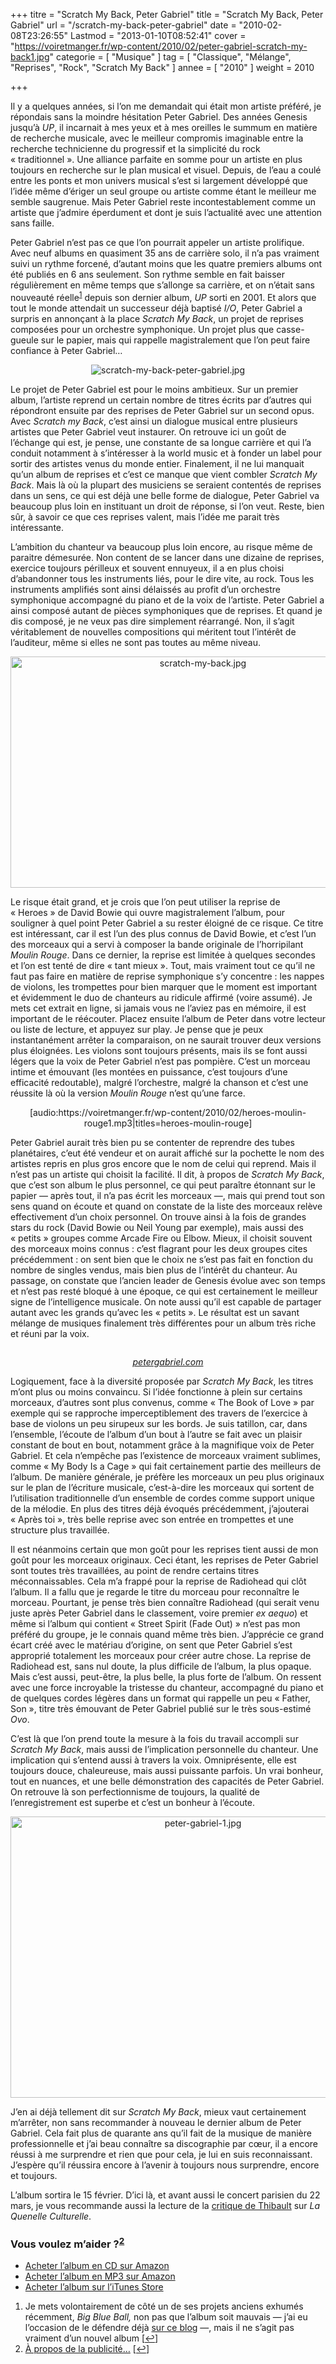 +++
titre = "Scratch My Back, Peter Gabriel"
title = "Scratch My Back, Peter Gabriel"
url = "/scratch-my-back-peter-gabriel"
date = "2010-02-08T23:26:55"
Lastmod = "2013-01-10T08:52:41"
cover = "https://voiretmanger.fr/wp-content/2010/02/peter-gabriel-scratch-my-back1.jpg"
categorie = [ "Musique" ]
tag = [ "Classique", "Mélange", "Reprises", "Rock", "Scratch My Back" ]
annee = [ "2010" ]
weight = 2010

+++

<p>Il y a quelques années, si l&rsquo;on me demandait qui était mon artiste préféré, je répondais sans la moindre hésitation Peter Gabriel. Des années Genesis jusqu&rsquo;à <em>UP</em>, il incarnait à mes yeux et à mes oreilles le summum en matière de recherche musicale, avec le meilleur compromis imaginable entre la recherche technicienne du progressif et la simplicité du rock &laquo;&nbsp;traditionnel&nbsp;&raquo;. Une alliance parfaite en somme pour un artiste en plus toujours en recherche sur le plan musical et visuel. Depuis, de l&rsquo;eau a coulé entre les ponts et mon univers musical s&rsquo;est si largement développé que l&rsquo;idée même d&rsquo;ériger un seul groupe ou artiste comme étant le meilleur me semble saugrenue. Mais Peter Gabriel reste incontestablement comme un artiste que j&rsquo;admire éperdument et dont je suis l&rsquo;actualité avec une attention sans faille.</p>
<p>Peter Gabriel n&rsquo;est pas ce que l&rsquo;on pourrait appeler un artiste prolifique. Avec neuf albums en quasiment 35 ans de carrière solo, il n&rsquo;a pas vraiment suivi un rythme forcené, d&rsquo;autant moins que les quatre premiers albums ont été publiés en 6 ans seulement. Son rythme semble en fait baisser régulièrement en même temps que s&rsquo;allonge sa carrière, et on n&rsquo;était sans nouveauté réelle<sup><a href="#footnote_0_2789" id="identifier_0_2789" class="footnote-link footnote-identifier-link" title="Je mets volontairement de c&ocirc;t&eacute; un de ses projets anciens exhum&eacute;s r&eacute;cemment, Big Blue Ball, non pas que l&rsquo;album soit mauvais &mdash; j&rsquo;ai eu l&rsquo;occasion de le d&eacute;fendre d&eacute;j&agrave; sur ce blog &mdash;, mais il ne s&rsquo;agit pas vraiment d&rsquo;un nouvel album">1</a></sup> depuis son dernier album, <em>UP</em> sorti en 2001. Et alors que tout le monde attendait un successeur déjà baptisé <em>I/O</em>, Peter Gabriel a surpris en annonçant à la place <em>Scratch My Back</em>, un projet de reprises composées pour un orchestre symphonique. Un projet plus que casse-gueule sur le papier, mais qui rappelle magistralement que l&rsquo;on peut faire confiance à Peter Gabriel&#8230;</p>
<div style="text-align: center;"><img class="aligncenter" src="https://voiretmanger.fr/wp-content/2010/02/scratch-my-back-peter-gabriel.jpg" border="0" alt="scratch-my-back-peter-gabriel.jpg" max-width="100%" /></div>
<p>Le projet de Peter Gabriel est pour le moins ambitieux. Sur un premier album, l&rsquo;artiste reprend un certain nombre de titres écrits par d&rsquo;autres qui répondront ensuite par des reprises de Peter Gabriel sur un second opus. Avec <em>Scratch my Back</em>, c&rsquo;est ainsi un dialogue musical entre plusieurs artistes que Peter Gabriel veut instaurer. On retrouve ici un goût de l&rsquo;échange qui est, je pense, une constante de sa longue carrière et qui l&rsquo;a conduit notamment à s&rsquo;intéresser à la world music et à fonder un label pour sortir des artistes venus du monde entier. Finalement, il ne lui manquait qu&rsquo;un album de reprises et c&rsquo;est ce manque que vient combler <em>Scratch My Back</em>. Mais là où la plupart des musiciens se seraient contentés de reprises dans un sens, ce qui est déjà une belle forme de dialogue, Peter Gabriel va beaucoup plus loin en instituant un droit de réponse, si l&rsquo;on veut. Reste, bien sûr, à savoir ce que ces reprises valent, mais l&rsquo;idée me parait très intéressante.</p>
<p>L&rsquo;ambition du chanteur va beaucoup plus loin encore, au risque même de paraitre démesurée. Non content de se lancer dans une dizaine de reprises, exercice toujours périlleux et souvent ennuyeux, il a en plus choisi d&rsquo;abandonner tous les instruments liés, pour le dire vite, au rock. Tous les instruments amplifiés sont ainsi délaissés au profit d&rsquo;un orchestre symphonique accompagné du piano et de la voix de l&rsquo;artiste. Peter Gabriel a ainsi composé autant de pièces symphoniques que de reprises. Et quand je dis composé, je ne veux pas dire simplement réarrangé. Non, il s&rsquo;agit véritablement de nouvelles compositions qui méritent tout l&rsquo;intérêt de l&rsquo;auditeur, même si elles ne sont pas toutes au même niveau.</p>
<div style="text-align: center;"><img class="aligncenter" src="https://voiretmanger.fr/wp-content/2010/02/scratch-my-back.jpg" border="0" alt="scratch-my-back.jpg" width="600" height="370" /></div>
<p>Le risque était grand, et je crois que l&rsquo;on peut utiliser la reprise de &laquo;&nbsp;Heroes&nbsp;&raquo; de David Bowie qui ouvre magistralement l&rsquo;album, pour souligner à quel point Peter Gabriel a su rester éloigné de ce risque. Ce titre est intéressant, car il est l&rsquo;un des plus connus de David Bowie, et c&rsquo;est l&rsquo;un des morceaux qui a servi à composer la bande originale de l&rsquo;horripilant <em>Moulin Rouge</em>. Dans ce dernier, la reprise est limitée à quelques secondes et l&rsquo;on est tenté de dire &laquo;&nbsp;tant mieux&nbsp;&raquo;. Tout, mais vraiment tout ce qu&rsquo;il ne faut pas faire en matière de reprise symphonique s&rsquo;y concentre : les nappes de violons, les trompettes pour bien marquer que le moment est important et évidemment le duo de chanteurs au ridicule affirmé (voire assumé). Je mets cet extrait en ligne, si jamais vous ne l&rsquo;aviez pas en mémoire, il est important de le réécouter. Placez ensuite l&rsquo;album de Peter dans votre lecteur ou liste de lecture, et appuyez sur play. Je pense que je peux instantanément arrêter la comparaison, on ne saurait trouver deux versions plus éloignées. Les violons sont toujours présents, mais ils se font aussi légers que la voix de Peter Gabriel n&rsquo;est pas pompière. C&rsquo;est un morceau intime et émouvant (les montées en puissance, c&rsquo;est toujours d&rsquo;une efficacité redoutable), malgré l&rsquo;orchestre, malgré la chanson et c&rsquo;est une réussite là où la version <em>Moulin Rouge</em> n&rsquo;est qu&rsquo;une farce.</p>
<p style="text-align: center;">[audio:https://voiretmanger.fr/wp-content/2010/02/heroes-moulin-rouge1.mp3|titles=heroes-moulin-rouge]</p>
<p>Peter Gabriel aurait très bien pu se contenter de reprendre des tubes planétaires, c&rsquo;eut été vendeur et on aurait affiché sur la pochette le nom des artistes repris en plus gros encore que le nom de celui qui reprend. Mais il n&rsquo;est pas un artiste qui choisit la facilité. Il dit, à propos de <em>Scratch My Back</em>, que c&rsquo;est son album le plus personnel, ce qui peut paraître étonnant sur le papier — après tout, il n&rsquo;a pas écrit les morceaux —, mais qui prend tout son sens quand on écoute et quand on constate de la liste des morceaux relève effectivement d&rsquo;un choix personnel. On trouve ainsi à la fois de grandes stars du rock (David Bowie ou Neil Young par exemple), mais aussi des &laquo;&nbsp;petits&nbsp;&raquo; groupes comme Arcade Fire ou Elbow. Mieux, il choisit souvent des morceaux moins connus : c&rsquo;est flagrant pour les deux groupes cites précédemment : on sent bien que le choix ne s&rsquo;est pas fait en fonction du nombre de singles vendus, mais bien plus de l&rsquo;intérêt du chanteur. Au passage, on constate que l&rsquo;ancien leader de Genesis évolue avec son temps et n&rsquo;est pas resté bloqué à une époque, ce qui est certainement le meilleur signe de l&rsquo;intelligence musicale. On note aussi qu&rsquo;il est capable de partager autant avec les grands qu&rsquo;avec les &laquo;&nbsp;petits&nbsp;&raquo;. Le résultat est un savant mélange de musiques finalement très différentes pour un album très riche et réuni par la voix.</p>
<div style="text-align: center;"><img src="https://voiretmanger.fr/wp-content/2010/02/scratch-my-back-orchestre.jpg" alt="" /><img src="https://voiretmanger.fr/wp-content/2010/02/peter-gabriel-scratch-my-back.jpg" alt="" /></div>
<div style="text-align: center;">
<p><em><a href="http://www.petergabriel.com/features/Scratch_My_Back/">petergabriel.com</a></em></p>
</div>
<p>Logiquement, face à la diversité proposée par <em>Scratch My Back</em>, les titres m&rsquo;ont plus ou moins convaincu. Si l&rsquo;idée fonctionne à plein sur certains morceaux, d&rsquo;autres sont plus convenus, comme &laquo;&nbsp;The Book of Love&nbsp;&raquo; par exemple qui se rapproche imperceptiblement des travers de l&rsquo;exercice à base de violons un peu sirupeux sur les bords. Je suis tatillon, car, dans l&rsquo;ensemble, l&rsquo;écoute de l&rsquo;album d&rsquo;un bout à l&rsquo;autre se fait avec un plaisir constant de bout en bout, notamment grâce à la magnifique voix de Peter Gabriel. Et cela n&#8217;empêche pas l&rsquo;existence de morceaux vraiment sublimes, comme &laquo;&nbsp;My Body Is a Cage&nbsp;&raquo; qui fait certainement partie des meilleurs de l&rsquo;album. De manière générale, je préfère les morceaux un peu plus originaux sur le plan de l&rsquo;écriture musicale, c&rsquo;est-à-dire les morceaux qui sortent de l&rsquo;utilisation traditionnelle d&rsquo;un ensemble de cordes comme support unique de la mélodie. En plus des titres déjà évoqués précédemment, j&rsquo;ajouterai &laquo;&nbsp;Après toi&nbsp;&raquo;, très belle reprise avec son entrée en trompettes et une structure plus travaillée.</p>
<p>Il est néanmoins certain que mon goût pour les reprises tient aussi de mon goût pour les morceaux originaux. Ceci étant, les reprises de Peter Gabriel sont toutes très travaillées, au point de rendre certains titres méconnaissables. Cela m&rsquo;a frappé pour la reprise de Radiohead qui clôt l&rsquo;album. Il a fallu que je regarde le titre du morceau pour reconnaître le morceau. Pourtant, je pense très bien connaître Radiohead (qui serait venu juste après Peter Gabriel dans le classement, voire premier <em>ex aequo</em>) et même si l&rsquo;album qui contient &laquo;&nbsp;Street Spirit (Fade Out)&nbsp;&raquo; n&rsquo;est pas mon préféré du groupe, je le connais quand même très bien. J&rsquo;apprécie ce grand écart créé avec le matériau d&rsquo;origine, on sent que Peter Gabriel s&rsquo;est approprié totalement les morceaux pour créer autre chose. La reprise de Radiohead est, sans nul doute, la plus difficile de l&rsquo;album, la plus opaque. Mais c&rsquo;est aussi, peut-être, la plus belle, la plus forte de l&rsquo;album. On ressent avec une force incroyable la tristesse du chanteur, accompagné du piano et de quelques cordes légères dans un format qui rappelle un peu &laquo;&nbsp;Father, Son&nbsp;&raquo;, titre très émouvant de Peter Gabriel publié sur le très sous-estimé <em>Ovo</em>.</p>
<p>C&rsquo;est là que l&rsquo;on prend toute la mesure à la fois du travail accompli sur <em>Scratch My Back</em>, mais aussi de l&rsquo;implication personnelle du chanteur. Une implication qui s&rsquo;entend aussi à travers la voix. Omniprésente, elle est toujours douce, chaleureuse, mais aussi puissante parfois. Un vrai bonheur, tout en nuances, et une belle démonstration des capacités de Peter Gabriel. On retrouve là son perfectionnisme de toujours, la qualité de l&rsquo;enregistrement est superbe et c&rsquo;est un bonheur à l&rsquo;écoute.</p>
<div style="text-align: center;"><img class="aligncenter" src="https://voiretmanger.fr/wp-content/2010/02/peter-gabriel-1.jpg" border="0" alt="peter-gabriel-1.jpg" width="600" height="450" /></div>
<p>J&rsquo;en ai déjà tellement dit sur <em>Scratch My Back</em>, mieux vaut certainement m&rsquo;arrêter, non sans recommander à nouveau le dernier album de Peter Gabriel. Cela fait plus de quarante ans qu&rsquo;il fait de la musique de manière professionnelle et j&rsquo;ai beau connaître sa discographie par cœur, il a encore réussi à me surprendre et rien que pour cela, je lui en suis reconnaissant. J&rsquo;espère qu&rsquo;il réussira encore à l&rsquo;avenir à toujours nous surprendre, encore et toujours.</p>
<p>L&rsquo;album sortira le 15 février. D&rsquo;ici là, et avant aussi le concert parisien du 22 mars, je vous recommande aussi la lecture de la <a href="http://www.smahut.com/BlogQuenelle/2010/02/03/peter-gabriel-scratch-my-back-2010/">critique de Thibault</a> sur <em>La Quenelle Culturelle</em>.</p>
<div class="amazon">
<h3>Vous voulez m&rsquo;aider ?<sup><a href="#footnote_1_2789" id="identifier_1_2789" class="footnote-link footnote-identifier-link" title="&Agrave; propos de la publicit&eacute;&hellip;">2</a></sup></h3>
<ul>
<li><a href="http://www.amazon.fr/gp/product/B0032W7D0I/ref=as_li_ss_tl?ie=UTF8&#038;tag=leblogdenic07-21&#038;linkCode=as2&#038;camp=1642&#038;creative=19458&#038;creativeASIN=B0032W7D0I">Acheter l&rsquo;album en CD sur Amazon</a></li>
<li><a href="http://www.amazon.fr/gp/product/B0035XPPQI/ref=as_li_ss_tl?ie=UTF8&#038;tag=leblogdenic07-21&#038;linkCode=as2&#038;camp=1642&#038;creative=19458&#038;creativeASIN=B0035XPPQI">Acheter l&rsquo;album en MP3 sur Amazon</a></li>
<li><a href="https://itunes.apple.com/fr/album/scratch-my-back/id351845566">Acheter l&rsquo;album sur l&rsquo;iTunes Store</a></li>
</ul>
</div>
<ol class="footnotes"><li id="footnote_0_2789" class="footnote">Je mets volontairement de côté un de ses projets anciens exhumés récemment, <em>Big Blue Ball,</em> non pas que l&rsquo;album soit mauvais — j&rsquo;ai eu l&rsquo;occasion de le défendre déjà <a href="https://voiretmanger.fr/2008/09/04/big-blue-ball-et-coldplay-mes-disques-de-lete-2008/">sur ce blog</a> —, mais il ne s&rsquo;agit pas vraiment d&rsquo;un nouvel album [<a href="#identifier_0_2789" class="footnote-link footnote-back-link">&#8617;</a>]</li><li id="footnote_1_2789" class="footnote"><a href="https://voiretmanger.fr/soutien/">À propos de la publicité…</a> [<a href="#identifier_1_2789" class="footnote-link footnote-back-link">&#8617;</a>]</li></ol>
